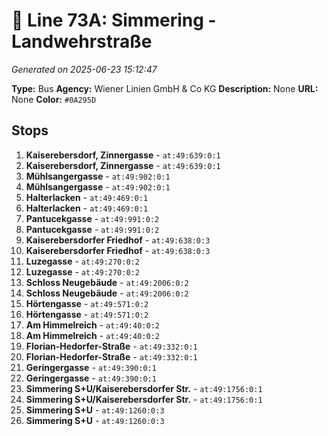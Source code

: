 # 🚌 Line 73A: Simmering - Landwehrstraße

*Generated on 2025-06-23 15:12:47*

**Type:** Bus
**Agency:** Wiener Linien GmbH & Co KG
**Description:** None
**URL:** None
**Color:** `#0A295D`

## Stops

1. **Kaiserebersdorf, Zinnergasse** - `at:49:639:0:1`
2. **Kaiserebersdorf, Zinnergasse** - `at:49:639:0:1`
3. **Mühlsangergasse** - `at:49:902:0:1`
4. **Mühlsangergasse** - `at:49:902:0:1`
5. **Halterlacken** - `at:49:469:0:1`
6. **Halterlacken** - `at:49:469:0:1`
7. **Pantucekgasse** - `at:49:991:0:2`
8. **Pantucekgasse** - `at:49:991:0:2`
9. **Kaiserebersdorfer Friedhof** - `at:49:638:0:3`
10. **Kaiserebersdorfer Friedhof** - `at:49:638:0:3`
11. **Luzegasse** - `at:49:270:0:2`
12. **Luzegasse** - `at:49:270:0:2`
13. **Schloss Neugebäude** - `at:49:2006:0:2`
14. **Schloss Neugebäude** - `at:49:2006:0:2`
15. **Hörtengasse** - `at:49:571:0:2`
16. **Hörtengasse** - `at:49:571:0:2`
17. **Am Himmelreich** - `at:49:40:0:2`
18. **Am Himmelreich** - `at:49:40:0:2`
19. **Florian-Hedorfer-Straße** - `at:49:332:0:1`
20. **Florian-Hedorfer-Straße** - `at:49:332:0:1`
21. **Geringergasse** - `at:49:390:0:1`
22. **Geringergasse** - `at:49:390:0:1`
23. **Simmering S+U/Kaiserebersdorfer Str.** - `at:49:1756:0:1`
24. **Simmering S+U/Kaiserebersdorfer Str.** - `at:49:1756:0:1`
25. **Simmering S+U** - `at:49:1260:0:3`
26. **Simmering S+U** - `at:49:1260:0:3`